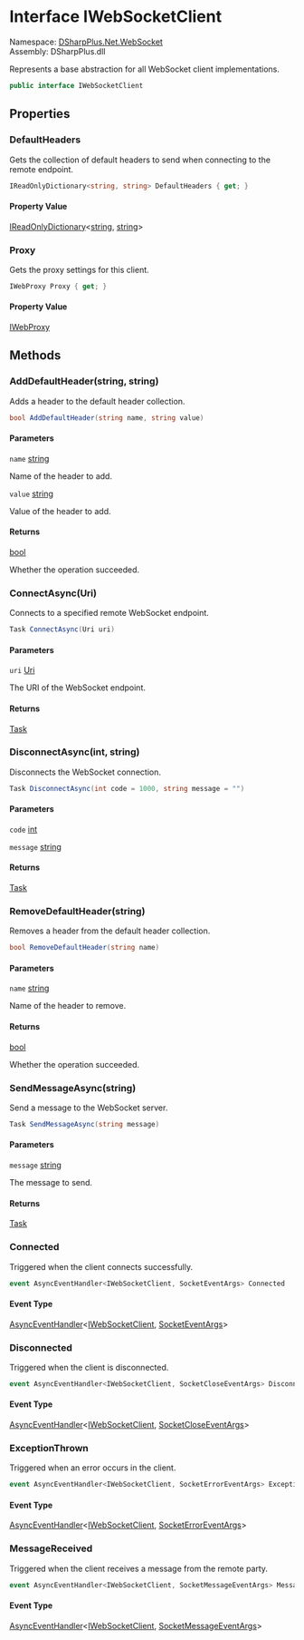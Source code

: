 # Interface IWebSocketClient

Namespace: [DSharpPlus.Net.WebSocket](DSharpPlus.Net.WebSocket.md)  
Assembly: DSharpPlus.dll

Represents a base abstraction for all WebSocket client implementations.

```csharp
public interface IWebSocketClient
```

## Properties

### <a id="DSharpPlus_Net_WebSocket_IWebSocketClient_DefaultHeaders"></a>DefaultHeaders

Gets the collection of default headers to send when connecting to the remote endpoint.

```csharp
IReadOnlyDictionary<string, string> DefaultHeaders { get; }
```

#### Property Value

[IReadOnlyDictionary](https://learn.microsoft.com/dotnet/api/system.collections.generic.ireadonlydictionary\-2)<[string](https://learn.microsoft.com/dotnet/api/system.string), [string](https://learn.microsoft.com/dotnet/api/system.string)\>

### <a id="DSharpPlus_Net_WebSocket_IWebSocketClient_Proxy"></a>Proxy

Gets the proxy settings for this client.

```csharp
IWebProxy Proxy { get; }
```

#### Property Value

[IWebProxy](https://learn.microsoft.com/dotnet/api/system.net.iwebproxy)

## Methods

### <a id="DSharpPlus_Net_WebSocket_IWebSocketClient_AddDefaultHeader_System_String_System_String_"></a>AddDefaultHeader\(string, string\)

Adds a header to the default header collection.

```csharp
bool AddDefaultHeader(string name, string value)
```

#### Parameters

`name` [string](https://learn.microsoft.com/dotnet/api/system.string)

Name of the header to add.

`value` [string](https://learn.microsoft.com/dotnet/api/system.string)

Value of the header to add.

#### Returns

[bool](https://learn.microsoft.com/dotnet/api/system.boolean)

Whether the operation succeeded.

### <a id="DSharpPlus_Net_WebSocket_IWebSocketClient_ConnectAsync_System_Uri_"></a>ConnectAsync\(Uri\)

Connects to a specified remote WebSocket endpoint.

```csharp
Task ConnectAsync(Uri uri)
```

#### Parameters

`uri` [Uri](https://learn.microsoft.com/dotnet/api/system.uri)

The URI of the WebSocket endpoint.

#### Returns

[Task](https://learn.microsoft.com/dotnet/api/system.threading.tasks.task)

### <a id="DSharpPlus_Net_WebSocket_IWebSocketClient_DisconnectAsync_System_Int32_System_String_"></a>DisconnectAsync\(int, string\)

Disconnects the WebSocket connection.

```csharp
Task DisconnectAsync(int code = 1000, string message = "")
```

#### Parameters

`code` [int](https://learn.microsoft.com/dotnet/api/system.int32)

`message` [string](https://learn.microsoft.com/dotnet/api/system.string)

#### Returns

[Task](https://learn.microsoft.com/dotnet/api/system.threading.tasks.task)

### <a id="DSharpPlus_Net_WebSocket_IWebSocketClient_RemoveDefaultHeader_System_String_"></a>RemoveDefaultHeader\(string\)

Removes a header from the default header collection.

```csharp
bool RemoveDefaultHeader(string name)
```

#### Parameters

`name` [string](https://learn.microsoft.com/dotnet/api/system.string)

Name of the header to remove.

#### Returns

[bool](https://learn.microsoft.com/dotnet/api/system.boolean)

Whether the operation succeeded.

### <a id="DSharpPlus_Net_WebSocket_IWebSocketClient_SendMessageAsync_System_String_"></a>SendMessageAsync\(string\)

Send a message to the WebSocket server.

```csharp
Task SendMessageAsync(string message)
```

#### Parameters

`message` [string](https://learn.microsoft.com/dotnet/api/system.string)

The message to send.

#### Returns

[Task](https://learn.microsoft.com/dotnet/api/system.threading.tasks.task)

### <a id="DSharpPlus_Net_WebSocket_IWebSocketClient_Connected"></a>Connected

Triggered when the client connects successfully.

```csharp
event AsyncEventHandler<IWebSocketClient, SocketEventArgs> Connected
```

#### Event Type

[AsyncEventHandler](DSharpPlus.AsyncEvents.AsyncEventHandler\-2.md)<[IWebSocketClient](DSharpPlus.Net.WebSocket.IWebSocketClient.md), [SocketEventArgs](DSharpPlus.EventArgs.SocketEventArgs.md)\>

### <a id="DSharpPlus_Net_WebSocket_IWebSocketClient_Disconnected"></a>Disconnected

Triggered when the client is disconnected.

```csharp
event AsyncEventHandler<IWebSocketClient, SocketCloseEventArgs> Disconnected
```

#### Event Type

[AsyncEventHandler](DSharpPlus.AsyncEvents.AsyncEventHandler\-2.md)<[IWebSocketClient](DSharpPlus.Net.WebSocket.IWebSocketClient.md), [SocketCloseEventArgs](DSharpPlus.EventArgs.SocketCloseEventArgs.md)\>

### <a id="DSharpPlus_Net_WebSocket_IWebSocketClient_ExceptionThrown"></a>ExceptionThrown

Triggered when an error occurs in the client.

```csharp
event AsyncEventHandler<IWebSocketClient, SocketErrorEventArgs> ExceptionThrown
```

#### Event Type

[AsyncEventHandler](DSharpPlus.AsyncEvents.AsyncEventHandler\-2.md)<[IWebSocketClient](DSharpPlus.Net.WebSocket.IWebSocketClient.md), [SocketErrorEventArgs](DSharpPlus.EventArgs.SocketErrorEventArgs.md)\>

### <a id="DSharpPlus_Net_WebSocket_IWebSocketClient_MessageReceived"></a>MessageReceived

Triggered when the client receives a message from the remote party.

```csharp
event AsyncEventHandler<IWebSocketClient, SocketMessageEventArgs> MessageReceived
```

#### Event Type

[AsyncEventHandler](DSharpPlus.AsyncEvents.AsyncEventHandler\-2.md)<[IWebSocketClient](DSharpPlus.Net.WebSocket.IWebSocketClient.md), [SocketMessageEventArgs](DSharpPlus.EventArgs.SocketMessageEventArgs.md)\>

